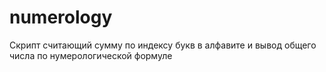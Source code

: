 # numerology

Скрипт считающий сумму по индексу букв в алфавите и вывод общего числа по нумерологической формуле
